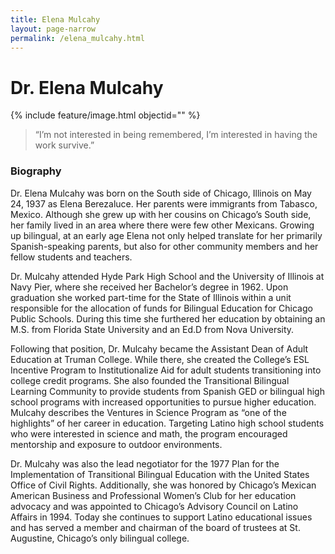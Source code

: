 ```yaml
---
title: Elena Mulcahy
layout: page-narrow
permalink: /elena_mulcahy.html
---
```

# Dr. Elena Mulcahy

{% include feature/image.html objectid="" %}

>“I’m not interested in being remembered, I’m interested in having the work survive.” 

### Biography


Dr. Elena Mulcahy was born on the South side of Chicago, Illinois on May 24, 1937 as Elena Berezaluce.  Her parents were immigrants from Tabasco, Mexico.  Although she grew up with her cousins on Chicago’s South side, her family lived in an area where there were few other Mexicans. Growing up bilingual, at an early age Elena not only helped translate for her primarily Spanish-speaking parents, but also for other community members and her fellow students and teachers.

Dr. Mulcahy attended Hyde Park High School and the University of Illinois at Navy Pier, where she received her Bachelor’s degree in 1962. Upon graduation she worked part-time for the State of Illinois within a unit responsible for the allocation of funds for Bilingual Education for Chicago Public Schools. During this time she furthered her education by obtaining an M.S. from Florida State University and an Ed.D from Nova University.

Following that position, Dr. Mulcahy became the Assistant Dean of Adult Education at Truman College. While there, she created the College’s ESL Incentive Program to Institutionalize Aid for adult students transitioning into college credit programs.  She also founded the Transitional Bilingual Learning Community to provide students from Spanish GED or bilingual high school programs with increased opportunities to pursue higher education. Mulcahy describes the Ventures in Science Program as “one of the highlights” of her career in education. Targeting Latino high school students who were interested in science and math, the program encouraged mentorship and exposure to outdoor environments.  

Dr. Mulcahy was also the lead negotiator for the 1977 Plan for the Implementation of Transitional Bilingual Education with the United States Office of Civil Rights.  Additionally, she was honored by Chicago’s Mexican American Business and Professional Women’s Club for her education advocacy and was appointed to Chicago’s Advisory Council on Latino Affairs in 1994.  Today she continues to support Latino educational issues and has served a member and chairman of the board of trustees at St. Augustine, Chicago’s only bilingual college.
